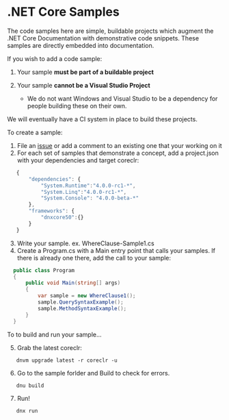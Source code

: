 # .NET Core Samples

The code samples here are simple, buildable projects which augment the .NET Core Documentation with demonstrative code snippets.  These samples are directly embedded into documentation.

If you wish to add a code sample:

1. Your sample **must be part of a buildable project**
2. Your sample **cannot be a Visual Studio Project**

	- We do not want Windows and Visual Studio to be a dependency for people building these on their own.

We will eventually have a CI system in place to build these projects.

To create a sample:

1. File an [issue](https://github.com/dotnet/core-docs/issues) or add a comment to an existing one that your working on it
2. For each set of samples that demonstrate a concept, add a project.json with your dependencies and target coreclr:

 ```javascript
 	{ 
		"dependencies": {
		    "System.Runtime":"4.0.0-rc1-*",
		    "System.Linq":"4.0.0-rc1-*",
		    "System.Console": "4.0.0-beta-*"
	    },
	    "frameworks": {
		    "dnxcore50":{}
	    }
    }
 ```

3. Write your sample. ex. WhereClause-Sample1.cs
4. Create a Program.cs with a Main entry point that calls your samples. If there is already one there, add the call to your sample:
  ```c#
    public class Program
    {
        public void Main(string[] args)
        {
            var sample = new WhereClause1();
            sample.QuerySyntaxExample();
            sample.MethodSyntaxExample();
        }
    }
  ```
  To to build and run your sample...

5. Grab the latest coreclr:

 ```    
	dnvm upgrade latest -r coreclr -u
 ```	
6. Go to the sample forlder and Build to check for errors. 

 ```
    dnu build
 ```
7. Run!

 ```
    dnx run
 ```	
